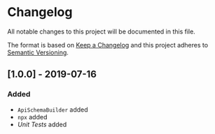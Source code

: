 # Changelog

All notable changes to this project will be documented in this file.

The format is based on [Keep a Changelog](http://keepachangelog.com/en/1.0.0/)
and this project adheres to [Semantic Versioning](http://semver.org/spec/v2.0.0.html).

## [1.0.0] - 2019-07-16
### Added
- `ApiSchemaBuilder` added
- `npx` added
- *Unit Tests* added